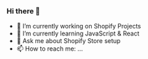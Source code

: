 ### Hi there 👋



- 🔭 I’m currently working on Shopify Projects
- 🌱 I’m currently learning JavaScript & <text xmlns="http://www.w3.org/2000/svg" x="385" y="140" transform="scale(.1)" fill="#fff" textLength="310">React</text>
- 💬 Ask me about Shopify Store setup
- 📫 How to reach me: ...

